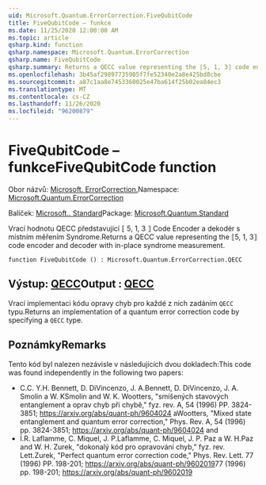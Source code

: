 ```yaml
---
uid: Microsoft.Quantum.ErrorCorrection.FiveQubitCode
title: FiveQubitCode – funkce
ms.date: 11/25/2020 12:00:00 AM
ms.topic: article
qsharp.kind: function
qsharp.namespace: Microsoft.Quantum.ErrorCorrection
qsharp.name: FiveQubitCode
qsharp.summary: Returns a QECC value representing the ⟦5, 1, 3⟧ code encoder and decoder with in-place syndrome measurement.
ms.openlocfilehash: 3b45af29897735905f7fe52340e2a8e425bd8cbe
ms.sourcegitcommit: a87c1aa8e7453360025e47ba614f25b02ea84ec3
ms.translationtype: MT
ms.contentlocale: cs-CZ
ms.lasthandoff: 11/26/2020
ms.locfileid: "96200879"
---
```

# <a name="fivequbitcode-function"></a><span data-ttu-id="72cd9-102">FiveQubitCode – funkce</span><span class="sxs-lookup"><span data-stu-id="72cd9-102">FiveQubitCode function</span></span>

<span data-ttu-id="72cd9-103">Obor názvů: [Microsoft. ErrorCorrection.](xref:Microsoft.Quantum.ErrorCorrection)</span><span class="sxs-lookup"><span data-stu-id="72cd9-103">Namespace: [Microsoft.Quantum.ErrorCorrection](xref:Microsoft.Quantum.ErrorCorrection)</span></span>

<span data-ttu-id="72cd9-104">Balíček: [Microsoft.. Standard](https://nuget.org/packages/Microsoft.Quantum.Standard)</span><span class="sxs-lookup"><span data-stu-id="72cd9-104">Package: [Microsoft.Quantum.Standard](https://nuget.org/packages/Microsoft.Quantum.Standard)</span></span>


<span data-ttu-id="72cd9-105">Vrací hodnotu QECC představující ⟦ 5, 1, 3 ⟧ Code Encoder a dekodér s místním měřením Syndrome.</span><span class="sxs-lookup"><span data-stu-id="72cd9-105">Returns a QECC value representing the ⟦5, 1, 3⟧ code encoder and decoder with in-place syndrome measurement.</span></span>

```qsharp
function FiveQubitCode () : Microsoft.Quantum.ErrorCorrection.QECC
```


## <a name="output--qecc"></a><span data-ttu-id="72cd9-106">Výstup: [QECC](xref:Microsoft.Quantum.ErrorCorrection.QECC)</span><span class="sxs-lookup"><span data-stu-id="72cd9-106">Output : [QECC](xref:Microsoft.Quantum.ErrorCorrection.QECC)</span></span>

<span data-ttu-id="72cd9-107">Vrací implementaci kódu opravy chyb pro každé z nich zadáním `QECC` typu.</span><span class="sxs-lookup"><span data-stu-id="72cd9-107">Returns an implementation of a quantum error correction code by specifying a `QECC` type.</span></span>

## <a name="remarks"></a><span data-ttu-id="72cd9-108">Poznámky</span><span class="sxs-lookup"><span data-stu-id="72cd9-108">Remarks</span></span>

<span data-ttu-id="72cd9-109">Tento kód byl nalezen nezávisle v následujících dvou dokladech:</span><span class="sxs-lookup"><span data-stu-id="72cd9-109">This code was found independently in the following two papers:</span></span>

- <span data-ttu-id="72cd9-110">C.</span><span class="sxs-lookup"><span data-stu-id="72cd9-110">C.</span></span> <span data-ttu-id="72cd9-111">Y.</span><span class="sxs-lookup"><span data-stu-id="72cd9-111">H.</span></span> <span data-ttu-id="72cd9-112">Bennett, D. DiVincenzo, J. A.</span><span class="sxs-lookup"><span data-stu-id="72cd9-112">Bennett, D. DiVincenzo, J. A.</span></span> <span data-ttu-id="72cd9-113">Smolin a W. K</span><span class="sxs-lookup"><span data-stu-id="72cd9-113">Smolin and W. K.</span></span> <span data-ttu-id="72cd9-114">Wootters, "smíšených stavových entanglement a oprav chyb při chybě," fyz. rev. A, 54 (1996) PP. 3824-3851; https://arxiv.org/abs/quant-ph/9604024 a</span><span class="sxs-lookup"><span data-stu-id="72cd9-114">Wootters, "Mixed state entanglement and quantum error correction," Phys. Rev. A, 54 (1996) pp. 3824-3851; https://arxiv.org/abs/quant-ph/9604024 and</span></span>
- <span data-ttu-id="72cd9-115">Í.</span><span class="sxs-lookup"><span data-stu-id="72cd9-115">R.</span></span> <span data-ttu-id="72cd9-116">Laflamme, C. Miquel, J. P.</span><span class="sxs-lookup"><span data-stu-id="72cd9-116">Laflamme, C. Miquel, J. P.</span></span> <span data-ttu-id="72cd9-117">Paz a W. H.</span><span class="sxs-lookup"><span data-stu-id="72cd9-117">Paz and W. H.</span></span> <span data-ttu-id="72cd9-118">Zurek, "dokonalý kód pro opravování chyb," fyz. rev. Lett.</span><span class="sxs-lookup"><span data-stu-id="72cd9-118">Zurek, "Perfect quantum error correction code," Phys. Rev. Lett.</span></span> <span data-ttu-id="72cd9-119">77 (1996) PP. 198-201; https://arxiv.org/abs/quant-ph/9602019</span><span class="sxs-lookup"><span data-stu-id="72cd9-119">77 (1996) pp. 198-201; https://arxiv.org/abs/quant-ph/9602019</span></span>